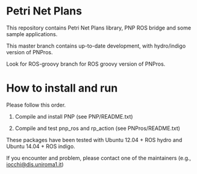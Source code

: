 
Petri Net Plans
===============

This repository contains Petri Net Plans library, PNP ROS bridge and some sample applications.

This master branch contains up-to-date development, with hydro/indigo version of PNPros.

Look for ROS-groovy branch for ROS groovy version of PNPros.


How to install and run
======================

Please follow this order.

1. Compile and install PNP (see PNP/README.txt)

2. Compile and test pnp_ros and rp_action (see PNPros/README.txt)

These packages have been tested with Ubuntu 12.04 + ROS hydro and 
Ubuntu 14.04 + ROS indigo.

If you encounter and problem, please contact one of the maintainers
(e.g., iocchi@dis.uniroma1.it)

